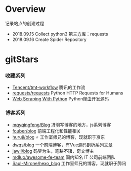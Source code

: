 # Overview
记录站点的创建过程   
- 2018.09.15 Collect python3 第三方库：requests  
- 2018.09.16 Create Spider Repository    


# gitStars

### 收藏系列  
- [Tencent/tmt-workflow](https://github.com/Tencent/tmt-workflow) 腾讯的工作流 
- [requests/requests](https://github.com/requests/requests) Python HTTP Requests for Humans  
- [Web Scraping With Python](https://bitbucket.org/wswp/code/src/9e6b82b47087c2ada0e9fdf4f5e037e151975f0f?at=default) Python爬虫开发源码

### 博客系列
- [mqyqingfeng/Blog](https://github.com/mqyqingfeng/Blog)  冴羽写博客的地方，js系列博客
- [fouber/blog]()  前端工程化和性能相关
- [huruji/blog](https://github.com/huruji/blog) ⭐️  工作室师兄的博客，现就职于京东
- [dwqs/blog](https://github.com/dwqs/blog)  一个前端博客，有Vue源码剖析系列文章
- [jawil/blog](https://github.com/jawil/blog)  码梦为生，笔耕不辍，奇文博主
- [mdluo/awesome-fe-team](https://github.com/mdluo/awesome-fe-team) 国内知名 IT 公司前端团队
- [Saul-Mirone/hexo_blog](https://github.com/Saul-Mirone/hexo_blog)  工作室师兄的博客，现就职于腾讯
